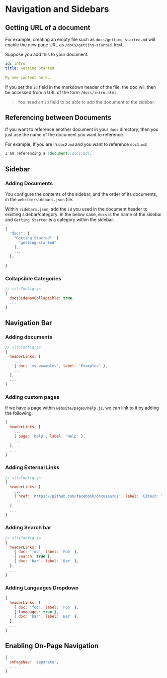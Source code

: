 # Navigation and Sidebars

## Getting URL of a document

For example, creating an empty file such as `docs/getting-started.md` will enable the new page URL as `/docs/getting-started.html`.

Suppose you add this to your document:

```yaml
id: intro
title: Getting Started
---
My new content here..
```

If you set the `id` field in the markdown header of the file, the doc will then be accessed from a URL of the form `/docs/intro.html`.

> You need an `id` field to be able to add the document to the sidebar.


## Referencing between Documents

If you want to reference another document in your `docs` directory, then you just use the name of the document you want to reference.

For example, If you are in `doc2.md` and you want to reference `doc1.md`:

```md
I am referencing a [document](doc1.md).
```


## Sidebar

### Adding Documents

You configure the contents of the sidebar, and the order of its documents, in the `website/sidebars.json` file.

Within `sidebars.json`, add the `id` you used in the document header to existing sidebar/category. In the below case, `docs` is the name of the sidebar and `Getting Started` is a category within the sidebar.

```js
{
  "docs": {
    "Getting Started": [
      "getting-started"
    ],
    ...
  },
  ...
}
```


### Collapsible Categories

```js
// siteConfig.js
{
  docsSideNavCollapsible: true,
  ...
}
```


## Navigation Bar

### Adding documents

```js
// siteConfig.js
{
  headerLinks: [
    ...
    { doc: 'my-examples', label: 'Examples' },
    ...
  ],
  ...
}
```


### Adding custom pages

if we have a page within `website/pages/help.js`, we can link to it by adding the following:

```js
{
  headerLinks: [
    ...
    { page: 'help', label: 'Help' },
    ...
  ],
  ...
}
```

### Adding External Links

```js
// siteConfig.js
{
  headerLinks: [
    ...
    { href: 'https://github.com/facebook/docusaurus', label: 'GitHub' },
    ...
  ],
  ...
}
```

### Adding Search bar

```js
// siteConfig.js
{
  headerLinks: [
    { doc: 'foo', label: 'Foo' },
    { search: true },
    { doc: 'bar', label: 'Bar' },
  ],
  ...
}
```

### Adding Languages Dropdown

```js
{
  headerLinks: [
    { doc: 'foo', label: 'Foo' },
    { languages: true },
    { doc: 'bar', label: 'Bar' },
  ],
  ...
}
```


## Enabling On-Page Navigation

```js
{
  onPageNav: 'separate',
  ...
}
```